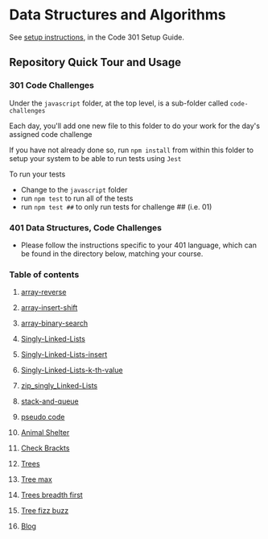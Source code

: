 # Data Structures and Algorithms

See [setup instructions](https://codefellows.github.io/setup-guide/code-301/3-code-challenges), in the Code 301 Setup Guide.

## Repository Quick Tour and Usage

### 301 Code Challenges

Under the `javascript` folder, at the top level, is a sub-folder called `code-challenges`

Each day, you'll add one new file to this folder to do your work for the day's assigned code challenge

If you have not already done so, run `npm install` from within this folder to setup your system to be able to run tests using `Jest`

To run your tests

- Change to the `javascript` folder
- run `npm test` to run all of the tests
- run `npm test ##` to only run tests for challenge ## (i.e. 01)

### 401 Data Structures, Code Challenges

- Please follow the instructions specific to your 401 language, which can be found in the directory below, matching your course.
### Table of contents 
1. [array-reverse](python/code_challenges/array-reverse/Read_me.md)
2. [array-insert-shift](python/code_challenges/array-insert-shift/README.md)
3. [array-binary-search](python/code_challenges/BinarySearch/Read_me.md)
4. [Singly-Linked-Lists](python/code_challenges/Singly-Linked-Lists/README.md)
5. [Singly-Linked-Lists-insert](python/code_challenges/Singly-Linked-Lists/READme2.md)
6. [Singly-Linked-Lists-k-th-value](python/code_challenges/Singly-Linked-Lists/README3.md)
7. [zip_singly_Linked-Lists](python/code_challenges/Singly-Linked-Lists/README4.md)
8. [stack-and-queue](python/code_challenges/stack-and-queue/README.md)
9. [pseudo code](python/code_challenges/stack-and-queue/README1.md)
10. [Animal Shelter](python/code_challenges/stack-and-queue/README2.md)
11. [Check Brackts](python/code_challenges/stack-and-queue/README3.md)
12. [Trees](python/code_challenges/trees/README.md)
13. [Tree max](python/code_challenges/trees/README1.md)
14. [Trees breadth first](python/code_challenges/trees/README2.md)
15. [Tree fizz buzz](python/code_challenges/trees/README3.md)

16. [Blog](python/code_challenges/blog/BLOG.md) 